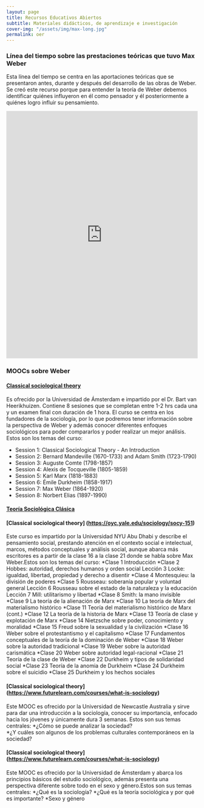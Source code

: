 ```yaml
---
layout: page
title: Recursos Educativos Abiertos
subtitle: Materiales didácticos, de aprendizaje e investigación
cover-img: "/assets/img/max-long.jpg"
permalink: oer
---
```


### Línea del tiempo sobre las prestaciones teóricas que tuvo Max Weber

Esta línea del tiempo se centra en las aportaciones teóricas que se presentaron antes, durante y después del desarrollo de las obras de Weber. Se creó este recurso porque para entender la teoría de Weber debemos identificar quiénes influyeron en él como pensador y él posteriormente a quiénes logro influir su pensamiento.

<iframe src='https://cdn.knightlab.com/libs/timeline3/latest/embed/index.html?source=1xzOoOGpL8IoX7Fq_C-woKihyIuV5JtFRPj6fmzW7LCs&font=Rufina-Sintony&lang=es&timenav_position=top&initial_zoom=3&height=650' width='100%' height='650' webkitallowfullscreen mozallowfullscreen allowfullscreen frameborder='0'></iframe>

### MOOCs sobre Weber

#### [Classical sociological theory](https://es.coursera.org/learn/classical-sociological-theory)

Es ofrecido por la Universidad de Ámsterdam e impartido por el Dr. Bart van Heerikhuizen. Contiene 8 sesiones que se completan entre 1-2 hrs cada una y un examen final con duración de 1 hora. El curso se centra en los fundadores de la sociología, por lo que podremos tener información sobre la perspectiva de Weber y además conocer diferentes enfoques sociológicos para poder compararlos y poder realizar un mejor análisis. Estos son los temas del curso:
* Session 1: Classical Sociological Theory - An Introduction
* Session 2: Bernard Mandeville (1670-1733) and Adam Smith (1723-1790)
* Session 3: Auguste Comte (1798-1857)
* Session 4: Alexis de Tocqueville (1805-1859)  
* Session 5: Karl Marx (1818-1883)
* Session 6: Émile Durkheim (1858-1917)
* Session 7: Max Weber (1864-1920) 
* Session 8: Norbert Elias (1897-1990) 


#### [Teoría Sociológica Clásica](https://campus.usal.edu.ar/course/index.php?categoryid=121&classId=cb8235f6-3efc-46a8-99bb-acaa5c5bff21&assignmentId=c463cb2b-f32a-4055-a4d1-19476c214c20&submissionId=13caee66-561f-a108-9a17-4724ef1bcf0a)

#### [Classical sociological theory] (https://oyc.yale.edu/sociology/socy-151) 

Este curso es impartido por la Universidad NYU Abu Dhabi y describe el pensamiento social, prestando atención en el contexto social e intelectual, marcos, métodos conceptuales y análisis social, aunque abarca más escritores es a partir de la clase 16 a la clase 21 donde se habla sobre Max Weber.Estos son los temas del curso:
*Clase 1	Introducción 
*Clase 2	Hobbes: autoridad, derechos humanos y orden social 
Lección 3	Locke: igualdad, libertad, propiedad y derecho a disentir 
*Clase 4	Montesquieu: la división de poderes 
*Clase 5	Rousseau: soberanía popular y voluntad general 
Lección 6	Rousseau sobre el estado de la naturaleza y la educación 
Lección 7	Mill: utilitarismo y libertad 
*Clase 8	Smith: la mano invisible 
*Clase 9	La teoría de la alienación de Marx 
*Clase 10	La teoría de Marx del materialismo histórico 
*Clase 11	Teoría del materialismo histórico de Marx (cont.) 
*Clase 12	La teoría de la historia de Marx 
*Clase 13	Teoría de clase y explotación de Marx 
*Clase 14	Nietzsche sobre poder, conocimiento y moralidad 
*Clase 15	Freud sobre la sexualidad y la civilización 
*Clase 16	Weber sobre el protestantismo y el capitalismo 
*Clase 17	Fundamentos conceptuales de la teoría de la dominación de Weber 
*Clase 18	Weber sobre la autoridad tradicional 
*Clase 19	Weber sobre la autoridad carismática 
*Clase 20	Weber sobre autoridad legal-racional 
*Clase 21	Teoría de la clase de Weber 
*Clase 22	Durkheim y tipos de solidaridad social 
*Clase 23	Teoría de la anomia de Durkheim 
*Clase 24	Durkheim sobre el suicidio 
*Clase 25	Durkheim y los hechos sociales 

 #### [Classical sociological theory] (https://www.futurelearn.com/courses/what-is-sociology)

Este MOOC es ofrecido por la Universidad de Newcastle Australia y sirve para dar una introducción a la sociología, conocer su importancia, enfocado hacia los jóvenes y únicamente dura 3 semanas. Estos son sus temas centrales:
*¿Cómo se puede analizar la sociedad?  
*¿Y cuáles son algunos de los problemas culturales contemporáneos en la sociedad? 

#### [Classical sociological theory] (https://www.futurelearn.com/courses/what-is-sociology)

Este MOOC es ofrecido por la Universidad de Ámsterdam y abarca los principios básicos del estudio sociológico, además presenta una perspectiva diferente sobre todo en el sexo y género.Estos son sus temas centrales:
*¿Qué es la sociología? 
*¿Qué es la teoría sociológica y por qué es importante? 
*Sexo y género
